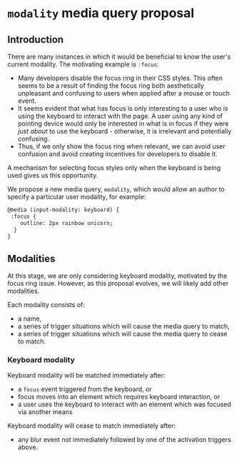 # `modality` media query proposal

## Introduction

There are many instances in which it would be beneficial to know the user's current modality. The motivating example is `:focus`:

- Many developers disable the focus ring in their CSS styles. This often seems to be a result of finding the focus ring both aesthetically unpleasant and confusing to users when applied after a mouse or touch event.
- It seems evident that what has focus is only interesting to a user who is using the keyboard to interact with the page. A user using any kind of pointing device would only be interested in what is in focus if they were _just about_ to use the keyboard - otherwise, it is irrelevant and potentially confusing.
- Thus, if we only show the focus ring when relevant, we can avoid user confusion and avoid creating incentives for developers to disable it.

A mechanism for selecting focus styles only when the keyboard is being used gives us this opportunity.

We propose a new media query, `modality`, which would allow an author to specify a particular user modality, for example:

```html
@media (input-modality: keyboard) {
 :focus {
    outline: 2px rainbow unicorn;
  }
}
```

## Modalities

At this stage, we are only considering keyboard modality, motivated by the focus ring issue. However, as this proposal evolves, we will likely add other modalities.

Each modality consists of:
- a name,
- a series of trigger situations which will cause the media query to match,
- a series of trigger situations which will cause the media query to cease to match.

### Keyboard modality

Keyboard modality will be matched immediately after:

- a `focus` event triggered from the keyboard, or
- focus moves into an element which requires keyboard interaction, or
- a user uses the keyboard to interact with an element which was focused via another means

Keyboard modality will cease to match immediately after:

- any blur event not immediately followed by one of the activation triggers above.
